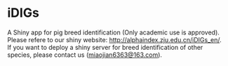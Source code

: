 # iDIGs
A Shiny app for pig breed identification (Only  academic use is approved).  
Please refere to our shiny website: http://alphaindex.zju.edu.cn/iDIGs_en/.  
If you want to deploy a shiny server for breed identification of other species, please contact us (miaojian6363@163.com).
